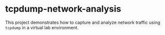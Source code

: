 # tcpdump-network-analysis
This project demonstrates how to capture and analyze network traffic using `tcpdump` in a virtual lab environment.
